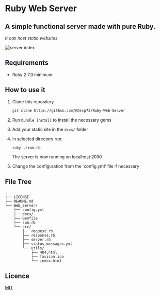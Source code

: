 # Ruby Web Server

## A simple functional server made with pure Ruby.

*It can host static websites*

![server index](https://user-images.githubusercontent.com/63654361/216193983-89083007-d1aa-44f4-b711-60ef24be02ec.png)

## Requirements

* Ruby 2.7.0 minimum

## How to use it

1. Clone this repository

    ```bash
    git clone https://github.com/KDesp73/Ruby-Web-Server
    ```
   
2. Run `bundle install` to install the necessary gems
    
3. Add your static site in the `docs/` folder

4. In selected directory run: 

    ```bash
    ruby ./run.rb
    ```
    The server is now running on localhost:2000

5. Change the configuration from the 'config.yml' file if necessary

## File Tree


```
.
├── LICENSE
├── README.md
└── Web_Server/
    ├── config.yml
    ├── docs/
    ├── Gemfile
    ├── run.rb
    └── src/
        ├── request.rb
        ├── response.rb
        ├── server.rb
        ├── status_messages.yml
        └── utils/
            ├── 404.html
            ├── favicon.ico
            └── index.html
```

## Licence

[MIT](https://github.com/KDesp73/Ruby-Web-Server/blob/main/LICENSE)
